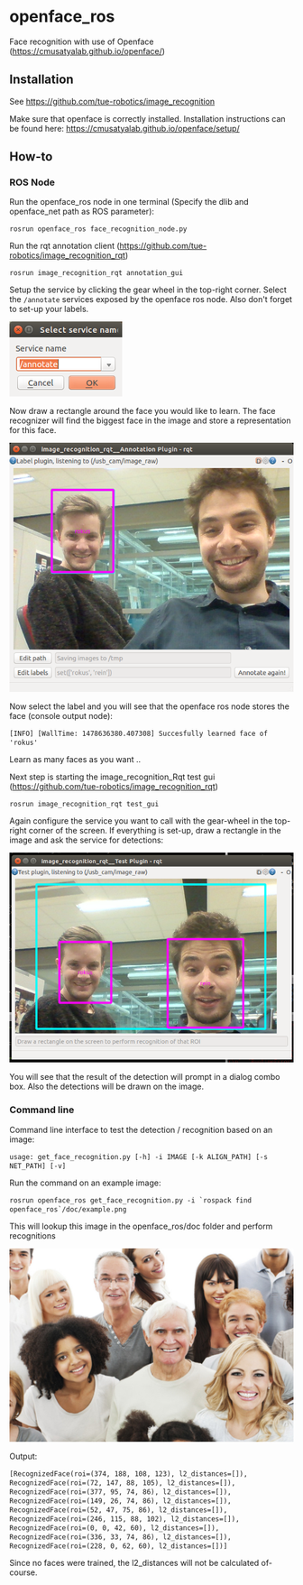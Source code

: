# openface_ros

Face recognition with use of Openface (https://cmusatyalab.github.io/openface/)

## Installation

See https://github.com/tue-robotics/image_recognition

Make sure that openface is correctly installed. Installation instructions can be found here: https://cmusatyalab.github.io/openface/setup/

## How-to

### ROS Node

Run the openface_ros node in one terminal (Specify the dlib and openface_net path as ROS parameter):

    rosrun openface_ros face_recognition_node.py    
    
Run the rqt annotation client (https://github.com/tue-robotics/image_recognition_rqt)

    rosrun image_recognition_rqt annotation_gui
    
Setup the service by clicking the gear wheel in the top-right corner. Select the `/annotate` services exposed by the openface ros node. Also don't forget to set-up your labels.

![Configuration](doc/config.png)

Now draw a rectangle around the face you would like to learn. The face recognizer will find the biggest face in the image and store a representation for this face. 

![Annotate](doc/annotate.png)

Now select the label and you will see that the openface ros node stores the face (console output node):

    [INFO] [WallTime: 1478636380.407308] Succesfully learned face of 'rokus'

Learn as many faces as you want ..

Next step is starting the image_recognition_Rqt test gui (https://github.com/tue-robotics/image_recognition_rqt)

    rosrun image_recognition_rqt test_gui
    
Again configure the service you want to call with the gear-wheel in the top-right corner of the screen. If everything is set-up, draw a rectangle in the image and ask the service for detections:

![Test](doc/test_face.png)

You will see that the result of the detection will prompt in a dialog combo box. Also the detections will be drawn on the image.

### Command line

Command line interface to test the detection / recognition based on an image:

    usage: get_face_recognition.py [-h] -i IMAGE [-k ALIGN_PATH] [-s NET_PATH] [-v]

Run the command on an example image:

    rosrun openface_ros get_face_recognition.py -i `rospack find openface_ros`/doc/example.png

This will lookup this image in the openface_ros/doc folder and perform recognitions

![Example](doc/example.png)

Output: 

    [RecognizedFace(roi=(374, 188, 108, 123), l2_distances=[]), RecognizedFace(roi=(72, 147, 88, 105), l2_distances=[]), RecognizedFace(roi=(377, 95, 74, 86), l2_distances=[]), RecognizedFace(roi=(149, 26, 74, 86), l2_distances=[]), RecognizedFace(roi=(52, 47, 75, 86), l2_distances=[]), RecognizedFace(roi=(246, 115, 88, 102), l2_distances=[]), RecognizedFace(roi=(0, 0, 42, 60), l2_distances=[]), RecognizedFace(roi=(336, 33, 74, 86), l2_distances=[]), RecognizedFace(roi=(228, 0, 62, 60), l2_distances=[])]

Since no faces were trained, the l2_distances will not be calculated of-course.
    
